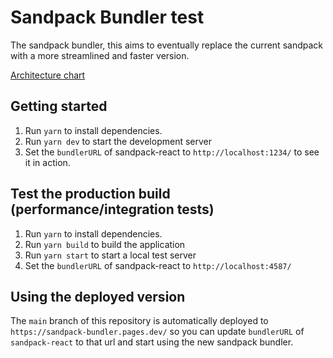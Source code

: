 # Sandpack Bundler test

The sandpack bundler, this aims to eventually replace the current sandpack with a more streamlined and faster version.

[Architecture chart](https://www.figma.com/file/I2Gm2pGCRdWMoBWxXrvYib/sandpack-bundler-architecture?node-id=0%3A1)

## Getting started

1. Run `yarn` to install dependencies.
2. Run `yarn dev` to start the development server
3. Set the `bundlerURL` of sandpack-react to `http://localhost:1234/` to see it in action.

## Test the production build (performance/integration tests)

1. Run `yarn` to install dependencies.
2. Run `yarn build` to build the application
3. Run `yarn start` to start a local test server
4. Set the `bundlerURL` of sandpack-react to `http://localhost:4587/`

## Using the deployed version

The `main` branch of this repository is automatically deployed to `https://sandpack-bundler.pages.dev/` so you can update `bundlerURL` of `sandpack-react` to that url and start using the new sandpack bundler.

